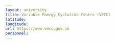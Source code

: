 ```yaml
---
layout: university
title: Variable Energy Cyclotron Centre (VECC)
latitude: 
longitude: 
url: https://www.vecc.gov.in
personnel:
---
```


